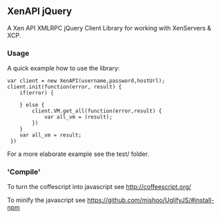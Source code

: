 ## XenAPI jQuery

A Xen API XMLRPC jQuery Client Library for working with XenServers & XCP.

### Usage

A quick example how to use the library:

```
var client = new XenAPI(username,password,hostUrl);
client.init(function(error, result) {
    if(error) {

    } else {
        client.VM.get_all(function(error,result) {
            var all_vm = (result);
        })
    }
    var all_vm = result;
 })
```

For a more elaborate example see the test/ folder.

### 'Compile'

To turn the coffescript into javascript see http://coffeescript.org/

To minify the javascript see https://github.com/mishoo/UglifyJS/#install-npm
